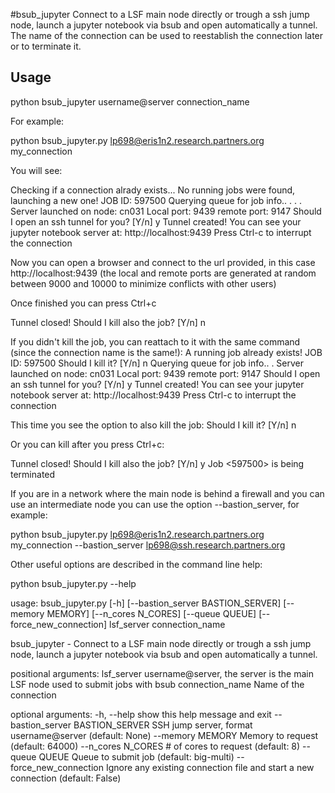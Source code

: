 #bsub_jupyter
Connect to a LSF main node directly or trough a ssh jump node, launch a jupyter notebook via bsub and open automatically a tunnel. The name of the connection can be used to reestablish the connection later or to terminate it.


Usage
-----

python bsub_jupyter username@server connection_name

For example:

python bsub_jupyter.py  lp698@eris1n2.research.partners.org my_connection

You will see:

Checking if a connection alrady exists...
No running jobs were found, launching a new one!
JOB ID: 597500
Querying queue for job info.. . . .
Server launched on node: cn031
Local port: 9439  remote port: 9147
Should I open an ssh tunnel for you? [Y/n] y
Tunnel created! You can see your jupyter notebook server at: http://localhost:9439
Press Ctrl-c to interrupt the connection


Now you can open a browser and connect to the url provided, in this case http://localhost:9439 (the local and remote ports are generated at random between 9000 and 10000 to minimize conflicts with other users)

Once finished you can press Ctrl+c

Tunnel closed!
Should I kill also the job? [Y/n] n

If you didn't kill the job, you can reattach to it with the same command (since the connection name is the same!):
A running job already exists!
JOB ID: 597500
Should I kill it? [Y/n] n
Querying queue for job info.. .
Server launched on node: cn031
Local port: 9439  remote port: 9147
Should I open an ssh tunnel for you? [Y/n] y
Tunnel created! You can see your jupyter notebook server at: http://localhost:9439
Press Ctrl-c to interrupt the connection

This time you see the option to also kill the job: Should I kill it? [Y/n] n

Or you can kill after you press Ctrl+c:

Tunnel closed!
Should I kill also the job? [Y/n] y
Job <597500> is being terminated

If you are in a network where the main node is behind a firewall and you can use an intermediate node you can use the option --bastion_server, for example:

python bsub_jupyter.py  lp698@eris1n2.research.partners.org my_connection --bastion_server lp698@ssh.research.partners.org


Other useful options are described in the command line help:

python bsub_jupyter.py --help


usage: bsub_jupyter.py [-h] [--bastion_server BASTION_SERVER]
                       [--memory MEMORY] [--n_cores N_CORES] [--queue QUEUE]
                       [--force_new_connection]
                       lsf_server connection_name

bsub_jupyter - Connect to a LSF main node directly or trough a ssh jump node,
launch a jupyter notebook via bsub and open automatically a tunnel.

positional arguments:
  lsf_server            username@server, the server is the main LSF node used
                        to submit jobs with bsub
  connection_name       Name of the connection

optional arguments:
  -h, --help            show this help message and exit
  --bastion_server BASTION_SERVER
                        SSH jump server, format username@server (default:
                        None)
  --memory MEMORY       Memory to request (default: 64000)
  --n_cores N_CORES     # of cores to request (default: 8)
  --queue QUEUE         Queue to submit job (default: big-multi)
  --force_new_connection
                        Ignore any existing connection file and start a new
                        connection (default: False)










